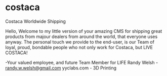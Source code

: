 # costaca
Costaca Worldwide Shipping


Hello, Welcome to my little version of your amazing CMS for shipping great products from majour dealers from around the world, that everyone uses anyway.
The personal touch we provide to the end-user, is our Team of loyal, proud, bondable people who not only work for Costaca, but LIVE COSTACA!

-Your valued employee, and future Team Member for LIFE
Randy Welsh - randy.w.welsh@gmail.com
yyclabs.com - 3D Printing
